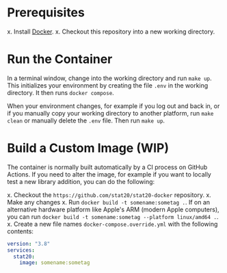 Prerequisites
=============
x. Install [Docker](https://www.docker.com/products/docker-desktop/).
x. Checkout this repository into a new working directory.


Run the Container
=================
In a terminal window, change into the working directory and run `make up`. This initializes your environment by creating the file `.env` in the working directory. It then runs `docker compose`.

When your environment changes, for example if you log out and back in, or if you manually copy your working directory to another platform, run `make clean` or manually delete the `.env` file. Then run `make up`.


Build a Custom Image (WIP)
==========================
The container is normally built automatically by a CI process on GitHub Actions. If you need to alter the image, for example if you want to locally test a new library addition, you can do the following:

x. Checkout the `https://github.com/stat20/stat20-docker` repository.
x. Make any changes
x. Run `docker build -t somename:sometag .`. If on an alternative hardware platform like Apple's ARM (modern Apple computers), you can run `docker build -t somename:sometag --platform linux/amd64 .`.
x. Create a new file names `docker-compose.override.yml` with the following contents:
```yaml
version: "3.8"
services:
  stat20:
    image: somename:sometag
```
